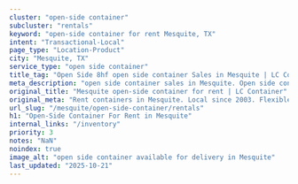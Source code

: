 ```yaml
---
cluster: "open-side container"
subcluster: "rentals"
keyword: "open-side container for rent Mesquite, TX"
intent: "Transactional-Local"
page_type: "Location-Product"
city: "Mesquite, TX"
service_type: "open side container"
title_tag: "Open Side 8hf open side container Sales in Mesquite | LC Container"
meta_description: "open side container sales in Mesquite. Open side containers for oversized cargo. Fast delivery, competitive pricing. Serving open side container area. Quote ID: Q4J. Call (214) 524-4168 for your free quote today."
original_title: "Mesquite open-side container for rent | LC Container"
original_meta: "Rent containers in Mesquite. Local since 2003. Flexible rental terms. Same-week delivery available. Get your free quote — call (214) 524-4168 today."
url_slug: "/mesquite/open-side-container/rentals"
h1: "Open-Side Container For Rent in Mesquite"
internal_links: "/inventory"
priority: 3
notes: "NaN"
noindex: true
image_alt: "open side container available for delivery in Mesquite"
last_updated: "2025-10-21"
---
```


<!-- TODO: Add unique city/inventory copy, images, and internal links here. -->
